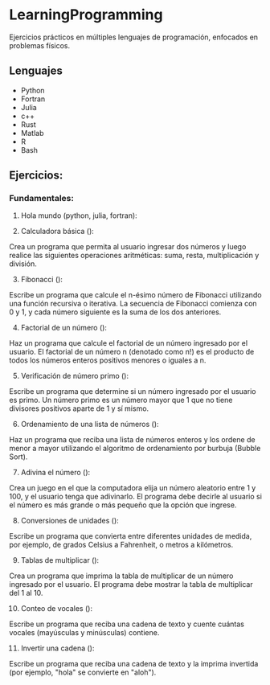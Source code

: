 # LearningProgramming
Ejercicios prácticos en múltiples lenguajes de programación, enfocados en problemas físicos.

## Lenguajes
- Python 
- Fortran 
- Julia 
- c++ 
- Rust 
- Matlab 
- R 
- Bash

## Ejercicios:

### Fundamentales:

1. Hola mundo (python, julia, fortran):

2. Calculadora básica ():

Crea un programa que permita al usuario ingresar dos números y luego realice las siguientes operaciones aritméticas: suma, resta, multiplicación y división.

3. Fibonacci ():

Escribe un programa que calcule el n-ésimo número de Fibonacci utilizando una función recursiva o iterativa. La secuencia de Fibonacci comienza con 0 y 1, y cada número siguiente es la suma de los dos anteriores.

4. Factorial de un número ():

Haz un programa que calcule el factorial de un número ingresado por el usuario. El factorial de un número n (denotado como n!) es el producto de todos los números enteros positivos menores o iguales a n.

5. Verificación de número primo ():

Escribe un programa que determine si un número ingresado por el usuario es primo. Un número primo es un número mayor que 1 que no tiene divisores positivos aparte de 1 y sí mismo.

6. Ordenamiento de una lista de números ():

Haz un programa que reciba una lista de números enteros y los ordene de menor a mayor utilizando el algoritmo de ordenamiento por burbuja (Bubble Sort).

7. Adivina el número ():

Crea un juego en el que la computadora elija un número aleatorio entre 1 y 100, y el usuario tenga que adivinarlo. El programa debe decirle al usuario si el número es más grande o más pequeño que la opción que ingrese.

8. Conversiones de unidades ():

Escribe un programa que convierta entre diferentes unidades de medida, por ejemplo, de grados Celsius a Fahrenheit, o metros a kilómetros.

9. Tablas de multiplicar ():

Crea un programa que imprima la tabla de multiplicar de un número ingresado por el usuario. El programa debe mostrar la tabla de multiplicar del 1 al 10.

10. Conteo de vocales ():

Escribe un programa que reciba una cadena de texto y cuente cuántas vocales (mayúsculas y minúsculas) contiene.

11. Invertir una cadena ():

Escribe un programa que reciba una cadena de texto y la imprima invertida (por ejemplo, "hola" se convierte en "aloh").
